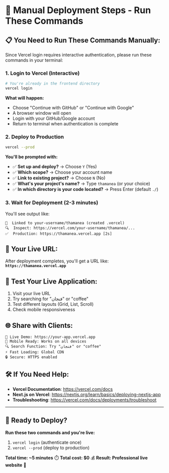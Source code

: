 # 🚀 Manual Deployment Steps - Run These Commands

## 📋 **You Need to Run These Commands Manually:**

Since Vercel login requires interactive authentication, please run these commands in your terminal:

### 1. **Login to Vercel (Interactive)**
```bash
# You're already in the frontend directory
vercel login
```

**What will happen:**
- Choose "Continue with GitHub" or "Continue with Google" 
- A browser window will open
- Login with your GitHub/Google account
- Return to terminal when authentication is complete

### 2. **Deploy to Production**
```bash
vercel --prod
```

**You'll be prompted with:**
- ✅ **Set up and deploy?** → Choose `Y` (Yes)
- ✅ **Which scope?** → Choose your account name
- ✅ **Link to existing project?** → Choose `N` (No)
- ✅ **What's your project's name?** → Type `thamanea` (or your choice)
- ✅ **In which directory is your code located?** → Press Enter (default `./`)

### 3. **Wait for Deployment (2-3 minutes)**
You'll see output like:
```
🔗  Linked to your-username/thamanea (created .vercel)
🔍  Inspect: https://vercel.com/your-username/thamanea/...
✅  Production: https://thamanea.vercel.app [2s]
```

## 🎉 **Your Live URL:**
After deployment completes, you'll get a URL like:
**`https://thamanea.vercel.app`**

## 📱 **Test Your Live Application:**
1. Visit your live URL
2. Try searching for "فنجان" or "coffee"
3. Test different layouts (Grid, List, Scroll)
4. Check mobile responsiveness

## 🌐 **Share with Clients:**
```
🎯 Live Demo: https://your-app.vercel.app
📱 Mobile Ready: Works on all devices
🔍 Search Function: Try "فنجان" or "coffee"
⚡ Fast Loading: Global CDN
🔒 Secure: HTTPS enabled
```

## 🛠️ **If You Need Help:**
- **Vercel Documentation**: https://vercel.com/docs
- **Next.js on Vercel**: https://nextjs.org/learn/basics/deploying-nextjs-app
- **Troubleshooting**: https://vercel.com/docs/deployments/troubleshoot

---

## 🎯 **Ready to Deploy?**
**Run these two commands and you're live:**
1. `vercel login` (authenticate once)
2. `vercel --prod` (deploy to production)

**Total time: ~5 minutes** ⏱️
**Total cost: $0** 💰
**Result: Professional live website** 🎉
